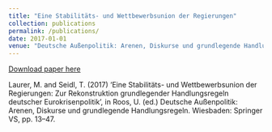 ```yaml
---
title: "Eine Stabilitäts- und Wettbewerbsunion der Regierungen"
collection: publications
permalink: /publications/
date: 2017-01-01
venue: "Deutsche Außenpolitik: Arenen, Diskurse und grundlegende Handlungsregeln"
---
```


[Download paper here](https://github.com/tseidl/timoseidl/raw/master/Laurer_Seidl_2014.pdf)

Laurer, M. and Seidl, T. (2017) ‘Eine Stabilitäts- und Wettbewerbsunion der Regierungen: Zur Rekonstruktion grundlegender Handlungsregeln deutscher Eurokrisenpolitik’, in Roos, U. (ed.) Deutsche Außenpolitik: Arenen, Diskurse und grundlegende Handlungsregeln. Wiesbaden: Springer VS, pp. 13–47.
